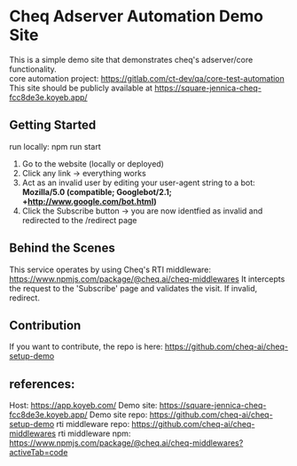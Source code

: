 # Cheq Adserver Automation Demo Site

This is a simple demo site that demonstrates cheq's adserver/core functionality.    
core automation project: https://gitlab.com/ct-dev/qa/core-test-automation    
This site should be publicly available at https://square-jennica-cheq-fcc8de3e.koyeb.app/   

## Getting Started

run locally: npm run start

1. Go to the website (locally or deployed)
2. Click any link -> everything works
3. Act as an invalid user by editing your user-agent string to a bot: **Mozilla/5.0 (compatible; Googlebot/2.1; +http://www.google.com/bot.html)**
4. Click the Subscribe button -> you are now identfied as invalid and redirected to the /redirect page

## Behind the Scenes

This service operates by using Cheq's RTI middleware: https://www.npmjs.com/package/@cheq.ai/cheq-middlewares
It intercepts the request to the 'Subscribe' page and validates the visit. If invalid, redirect.

## Contribution

If you want to contribute, the repo is here: https://github.com/cheq-ai/cheq-setup-demo

## references:

Host: https://app.koyeb.com/
Demo site: https://square-jennica-cheq-fcc8de3e.koyeb.app/
Demo site repo: https://github.com/cheq-ai/cheq-setup-demo
rti middleware repo: https://github.com/cheq-ai/cheq-middlewares
rti middleware npm: https://www.npmjs.com/package/@cheq.ai/cheq-middlewares?activeTab=code